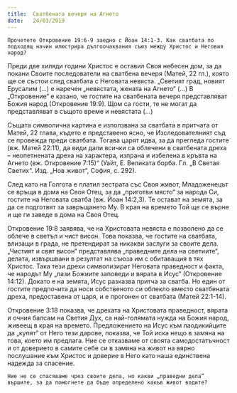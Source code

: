 ```yaml
---
title:  Сватбената вечеря на Агнето
date:   24/03/2019
---
```


`Прочетете Откровение 19:6-9 заедно с Йоан 14:1-3. Как сватбата по подходящ начин илюстрира дългоочаквания съюз между Христос и Неговия народ?`

Преди две хиляди години Христос е оставил Своя небесен дом, за да покани Своите последователи на сватбена вечеря (Матей, 22 гл.), която ще се състои след сватбата с Неговата невяста. „Светият град, новият Ерусалим (...) е наречен „невястата, жената на Агнето“ (...) В „Откровение“ е казано, че гостите на сватбената вечеря представляват Божия народ (Откровение 19:9). Щом са гости, те не могат да представляват в същото време и невястата (...)

Същата символична картина е използвана за сватбата в притчата от Матей, 22 глава, където е представено ясно, че Изследователният съд се провежда преди сватбата. Тогава царят идва, за да прегледа гостите (вж. Матей 22:11), да види дали всички са облечени в сватбената дреха – неопетнената дреха на характера, изпрана и избелена в кръвта на Агнето (вж. Откровение 7:15)“ (Уайт, Е. Великата борба. Гл. „В Светая Светих“. Изд. „Нов живот“, София, с. 292).

След като на Голгота е платил зестрата със Своя живот, Младоженецът се връща в дома на Своя Отец, за да „приготви място“ за народа Си, гостите на Неговата сватба (вж. Йоан 14:2,3). Те остават на земята, за да се подготвят за завръщането Му. В края на времето Той ще се върне и ще ги заведе в дома на Своя Отец.

Откровение 19:8 заявява, че на Христовата невяста е позволено да се облече в светъл и чист висон. Това показва, че гостите на сватбата, влизащи в града, не претендират за никакви заслуги за своите дела. „Чистият и свят висон“ представлява „праведните дела на светиите“, делата, извършвани в резултат на съюза им с обитаващия в тях Христос. Така тези дрехи символизират Неговата праведност и факта, че народът Му „пази Божиите заповеди и вярата в Исус“ (Откровение 14:12). Докато е на земята, Исус разказва притча за сватба. Но един от гостите предпочита да носи собственото си облекло вместо сватбената дреха, предоставена от царя, и е прогонен от сватбата (Матей 22:1-14).

Откровение 3:18 показва, че дрехата на Христовата праведност, вярата и очния балсам на Светия Дух, са най-голямата нужда на Божия народ, живеещ в края на времето. Предложението на Исус към лаодикийците да „купят“ от Него тези дарове, показва, че Той иска нещо в замяна на това, което им предлага. Ние се отказваме от своята самодостатъчност и от доверието в самите себе си в замяна на живот на вярно послушание към Христос и доверие в Него като наша единствена надежда за спасение.

`Ние не се спасяваме чрез своите дела, но какви „праведни дела” вършите, за да помогнете да бъде определено какъв живот водите?`